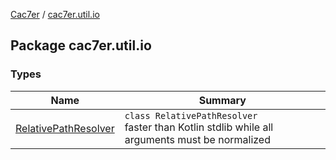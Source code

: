 [Cac7er](../index.md) / [cac7er.util.io](./index.md)

## Package cac7er.util.io

### Types

| Name | Summary |
|---|---|
| [RelativePathResolver](-relative-path-resolver/index.md) | `class RelativePathResolver`<br>faster than Kotlin stdlib while all arguments must be normalized |
